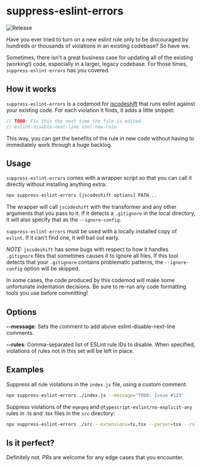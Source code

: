 # suppress-eslint-errors

![Release](https://github.com/amanda-mitchell/suppress-eslint-errors/workflows/Release/badge.svg)

Have you ever tried to turn on a new eslint rule only to be discouraged by hundreds or thousands of violations in an existing codebase?
So have we.

Sometimes, there isn't a great business case for updating all of the existing (working!) code, especially in a larger, legacy codebase.
For those times, `suppress-eslint-errors` has you covered.

## How it works

`suppress-eslint-errors` is a codemod for [jscodeshift](https://github.com/facebook/jscodeshift) that runs eslint against your existing code.
For each violation it finds, it adds a little snippet:

```javascript
// TODO: Fix this the next time the file is edited.
// eslint-disable-next-line cool-new-rule
```

This way, you can get the benefits of the rule in new code without having to immediately work through a huge backlog.

## Usage

`suppress-eslint-errors` comes with a wrapper script so that you can call it directly without installing anything extra:

```bash
npx suppress-eslint-errors [jscodeshift options] PATH...
```

The wrapper will call `jscodeshift` with the transformer and any other arguments that you pass to it.
If it detects a `.gitignore` in the local directory, it will also specify that as the `--ignore-config`.

`suppress-eslint-errors` must be used with a locally installed copy of `eslint`.
If it can't find one, it will bail out early.

*NOTE:* `jscodeshift` has some bugs with respect to how it handles `.gitignore` files that sometimes causes it to ignore all files.
If this tool detects that your `.gitignore` contains problematic patterns, the `--ignore-config` option will be skipped.

In some cases, the code produced by this codemod will make some unfortunate indentation decisions.
Be sure to re-run any code formatting tools you use before committing!

## Options

**--message**: Sets the comment to add above eslint-disable-next-line comments.

**--rules**: Comma-separated list of ESLint rule IDs to disable. When specified, violations of rules not in this set will be left in place.

## Examples

Suppress all rule violations in the `index.js` file, using a custom comment:

```bash
npx suppress-eslint-errors ./index.js --message="TODO: Issue #123"
```

Suppress violations of the `eqeqeq` and `@typescript-eslint/no-explicit-any` rules in .ts and .tsx files in the `src` directory:

```bash
npx suppress-eslint-errors ./src --extensions=ts,tsx --parser=tsx --rules=eqeqeq,@typescript-eslint/no-explicit-any
```

## Is it perfect?

Definitely not. PRs are welcome for any edge cases that you encounter.
